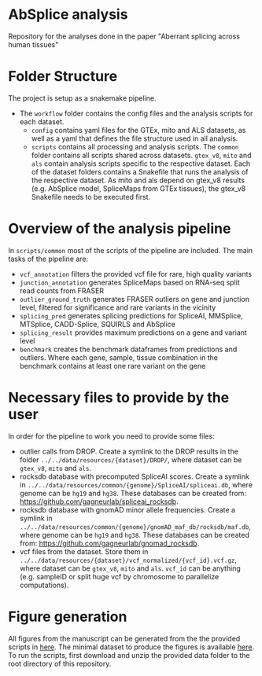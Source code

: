 # AbSplice analysis

Repository for the analyses done in the paper "Aberrant splicing across human tissues"

# Folder Structure
The project is setup as a snakemake pipeline. 

* The `workflow` folder contains the config files and the analysis scripts for each dataset.
    * `config` contains yaml files for the GTEx, mito and ALS datasets, as well as a yaml that defines the file structure used in all analysis. 
    * `scripts` contains all processing and analysis scripts. The `common` folder contains all scripts shared across datasets. `gtex_v8`, `mito` and `als` contain analysis scripts specific to the respective dataset. Each of the dataset folders contains a Snakefile that runs the analysis of the respective dataset. As mito and als depend on gtex_v8 results (e.g. AbSplice model, SpliceMaps from GTEx tissues), the gtex_v8 Snakefile needs to be executed first.

# Overview of the analysis pipeline
In `scripts/common` most of the scripts of the pipeline are included.
The main tasks of the pipeline are:
* `vcf_annotation` filters the provided vcf file for rare, high quality variants 
* `junction_annotation` generates SpliceMaps based on RNA-seq split read counts from FRASER
* `outlier_ground_truth` generates FRASER outliers on gene and junction level, filtered for significance and rare variants in the vicinity
* `splicing_pred` generates splicing predictions for SpliceAI, MMSplice, MTSplice, CADD-Splice, SQUIRLS and AbSplice
* `splicing_result` provides maximum predictions on a gene and variant level
* `benchmark` creates the benchmark dataframes from predictions and outliers. Where each gene, sample, tissue combination in the benchmark contains at least one rare variant on the gene

# Necessary files to provide by the user
In order for the pipeline to work you need to provide some files:
- outlier calls from DROP. Create a symlink to the DROP results in the folder `../../data/resources/{dataset}/DROP/`, where dataset can be `gtex_v8`, `mito` and `als`.
- rocksdb database with precomputed SpliceAI scores. Create a symlink in `../../data/resources/common/{genome}/SpliceAI/spliceai.db`, where genome can be `hg19` and `hg38`. These databases can be created from: https://github.com/gagneurlab/spliceai_rocksdb.
- rocksdb database with gnomAD minor allele frequencies. Create a symlink in `../../data/resources/common/{genome}/gnomAD_maf_db/rocksdb/maf.db`, where genome can be `hg19` and `hg38`. These databases can be created from: https://github.com/gagneurlab/gnomad_rocksdb.
- vcf files from the dataset. Store them in `../../data/resources/{dataset}/vcf_normalized/{vcf_id}.vcf.gz`, where dataset can be `gtex_v8`, `mito` and `als`. `vcf_id` can be anything (e.g. sampleID or split huge vcf by chromosome to parallelize computations).

# Figure generation
All figures from the manuscript can be generated from the the provided scripts in [here](https://gitlab.cmm.in.tum.de/gagneurlab/absplice_figures/-/tree/master/figures_R). The minimal dataset to produce the figures is available [here](https://zenodo.org/record/7628916). To run the scripts, first download and unzip the provided data folder to the root directory of this repository.








